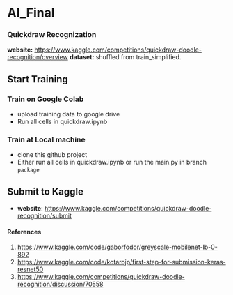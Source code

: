 # AI_Final

### Quickdraw Recognization
**website:** https://www.kaggle.com/competitions/quickdraw-doodle-recognition/overview
**dataset:** shuffled from train_simplified.

## Start Training

### Train on Google Colab
- upload training data to google drive
- Run all cells in quickdraw.ipynb 

### Train at Local machine
- clone this github project 
- Either run all cells in quickdraw.ipynb or run the main.py in branch `package`

## Submit to Kaggle
- **website**: https://www.kaggle.com/competitions/quickdraw-doodle-recognition/submit


#### References
1. https://www.kaggle.com/code/gaborfodor/greyscale-mobilenet-lb-0-892
2. https://www.kaggle.com/code/kotarojp/first-step-for-submission-keras-resnet50
3. https://www.kaggle.com/competitions/quickdraw-doodle-recognition/discussion/70558
